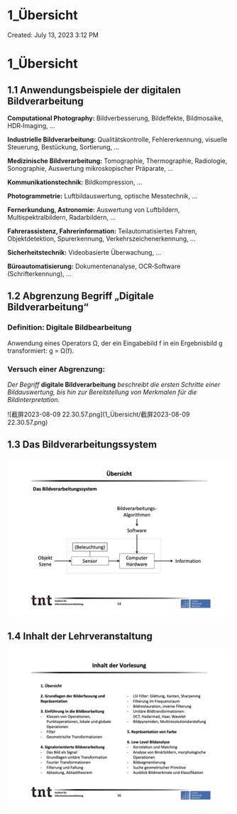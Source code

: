 # 1_Übersicht

Created: July 13, 2023 3:12 PM

# 1_Übersicht

## 1.1 Anwendungsbeispiele der digitalen Bildverarbeitung

**Computational Photography:** Bildverbesserung, Bildeffekte, Bildmosaike, HDR‐Imaging, ...

**Industrielle Bildverarbeitung:** Qualitätskontrolle, Fehlererkennung, visuelle Steuerung, Bestückung, Sortierung, ...

**Medizinische Bildverarbeitung:** Tomographie, Thermographie, Radiologie, Sonographie, Auswertung mikroskopischer Präparate, ...

**Kommunikationstechnik:** Bildkompression, ...

**Photogrammetrie:** Luftbildauswertung, optische Messtechnik, ...

**Fernerkundung, Astronomie:** Auswertung von Luftbildern, Multispektralbildern, Radarbildern, ...

**Fahrerassistenz, Fahrerinformation:** Teilautomatisiertes Fahren, Objektdetektion, Spurerkennung, Verkehrszeichenerkennung, ...

**Sicherheitstechnik:** Videobasierte Überwachung, ...

**Büroautomatisierung:** Dokumentenanalyse, OCR‐Software (Schrifterkennung), ...

## 1.2 Abgrenzung Begriff „Digitale Bildverarbeitung“

### Definition: Digitale Bildbearbeitung

Anwendung eines Operators Ω, der ein Eingabebild f in ein Ergebnisbild g transformiert: g = Ω(f).

### Versuch einer Abgrenzung:

*Der Begriff* **digitale Bildverarbeitung** *beschreibt die ersten Schritte einer Bildauswertung, bis hin zur Bereitstellung von Merkmalen für die Bildinterpretation.*

![截屏2023-08-09 22.30.57.png](1_Übersicht/截屏2023-08-09 22.30.57.png)

## 1.3 Das Bildverarbeitungssystem

![Untitled](1_Übersicht/Untitled.png)

## 1.4 Inhalt der Lehrveranstaltung

![Untitled](1_Übersicht/Untitled%201.png)
